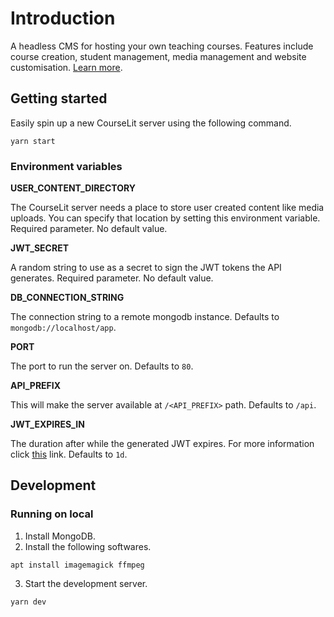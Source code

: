 # Introduction

A headless CMS for hosting your own teaching courses. Features include course creation, student management, media management and website customisation. [Learn more](https://courselit.recurze.com/).

## Getting started

Easily spin up a new CourseLit server using the following command.

```
yarn start
```

### Environment variables

**USER_CONTENT_DIRECTORY**

The CourseLit server needs a place to store user created content like media uploads. You can specify that location by setting this environment variable. Required parameter. No default value.

**JWT_SECRET**

A random string to use as a secret to sign the JWT tokens the API generates. Required parameter. No default value.

**DB_CONNECTION_STRING**

The connection string to a remote mongodb instance. Defaults to `mongodb://localhost/app`.

**PORT**

The port to run the server on. Defaults to `80`.

**API_PREFIX**

This will make the server available at `/<API_PREFIX>` path. Defaults to `/api`.

**JWT_EXPIRES_IN**

The duration after while the generated JWT expires. For more information click [this](https://www.npmjs.com/package/jsonwebtoken) link. Defaults to `1d`.

## Development

### Running on local
1. Install MongoDB.
2. Install the following softwares.
```
apt install imagemagick ffmpeg
```
3. Start the development server.
```
yarn dev
```
